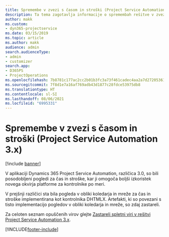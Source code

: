 ```yaml
---
title: Spremembe v zvezi s časom in stroški (Project Service Automation 3.x)
description: Ta tema zagotavlja informacije o spremembah rešitve v zvezi s časom in stroški.
author: makk
ms.custom:
- dyn365-projectservice
ms.date: 03/15/2019
ms.topic: article
ms.author: makk
audience: admin
search.audienceType:
- admin
- customizer
search.app:
- D365PS
- ProjectOperations
ms.openlocfilehash: 7b8781c177ac2cc2b01b3fc3a73f461cadec4aa2a7d27205361bd6681994c240
ms.sourcegitcommit: 7f8d1e7a16af769adb43d1877c28fdce53975db8
ms.translationtype: HT
ms.contentlocale: sl-SI
ms.lasthandoff: 08/06/2021
ms.locfileid: "6995331"
---
```

# <a name="time-and-expense-changes-project-service-automation-3x"></a>Spremembe v zvezi s časom in stroški (Project Service Automation 3.x)

[!include [banner](../../includes/psa-now-project-operations.md)]

V aplikaciji Dynamics 365 Project Service Automation, različica 3.0, so bili posodobljeni pogledi za čas in stroške, kar ji omogoča boljši izkoristek novega okvirja platforme za kontrolnike po meri.

V prejšnji različici sta bila pogleda v obliki koledarja in mreže za čas in stroške implementirana kot kontrolnika DHTMLX. Artefakti, ki so povezani s tisto implementacijo pogledov v obliki koledarja in mreže, so zdaj zastareli.

Za celoten seznam opuščenih virov glejte [Zastareli spletni viri v rešitvi Project Service Automation 3.x](web-resources-deprecated-v3.x.md).


[!INCLUDE[footer-include](../../includes/footer-banner.md)]